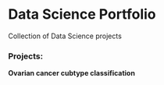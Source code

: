 # Data Science Portfolio
Collection of Data Science projects


### Projects:
**Ovarian cancer cubtype classification**



